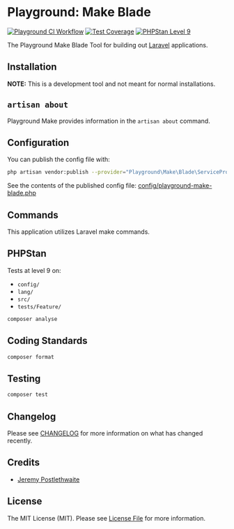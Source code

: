 # Playground: Make Blade

[![Playground CI Workflow](https://github.com/gammamatrix/playground-make-blade/actions/workflows/ci.yml/badge.svg?branch=develop)](https://raw.githubusercontent.com/gammamatrix/playground-make-blade/testing/develop/testdox.txt)
[![Test Coverage](https://raw.githubusercontent.com/gammamatrix/playground-make-blade/testing/develop/coverage.svg)](tests)
[![PHPStan Level 9](https://img.shields.io/badge/PHPStan-level%209-brightgreen)](.github/workflows/ci.yml#L120)

The Playground Make Blade Tool for building out [Laravel](https://laravel.com/docs/11.x) applications.

## Installation

**NOTE:** This is a development tool and not meant for normal installations.

## `artisan about`

Playground Make provides information in the `artisan about` command.

<!-- <img src="resources/docs/artisan-about-playground-make-blade.png" alt="screenshot of artisan about command with Playground Make."> -->

## Configuration

You can publish the config file with:
```bash
php artisan vendor:publish --provider="Playground\Make\Blade\ServiceProvider" --tag="playground-config"
```

See the contents of the published config file: [config/playground-make-blade.php](config/playground-make-blade.php)

## Commands

This application utilizes Laravel make commands.

## PHPStan

Tests at level 9 on:
- `config/`
- `lang/`
- `src/`
- `tests/Feature/`

```sh
composer analyse
```

## Coding Standards

```sh
composer format
```

## Testing

```sh
composer test
```

## Changelog

Please see [CHANGELOG](CHANGELOG.md) for more information on what has changed recently.

## Credits

- [Jeremy Postlethwaite](https://github.com/gammamatrix)

## License

The MIT License (MIT). Please see [License File](LICENSE.md) for more information.
